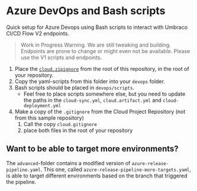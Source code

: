 # Azure DevOps and Bash scripts
Quick setup for Azure Devops using Bash scripts to interact with Umbraco CI/CD Flow V2 endpoints.

> Work in Progress Warning. 
> We are still tweaking and building. Endpoints are prone to change or might even not be available.
> Please use the V1 scripts and endpoints.

1. Place the [`cloud.zipignore`](../../../cloud.zipignore) from the root of this repository, in the root of your repository.
2. Copy the yaml-scripts from this folder into your `devops` folder.
3. Bash scripts should be placed in `devops/scripts`.
    - Feel free to place scripts somewhere else, but you need to update the paths in the `cloud-sync.yml`, `cloud.artifact.yml` and `cloud-deployment.yml`
4. Make a copy of the `.gitignore` from the Cloud Project Repository (not from this sample repository)
    1. Call the copy `cloud.gitignore`
    2. place both files in the root of your repository

## Want to be able to target more environments?
The `advanced`-folder contains a modified version of `azure-release-pipeline.yaml`. 
This one, called `azure-release-pipeline-more-targets.yaml`, is able to target different environments based on the branch that triggered the pipeline.